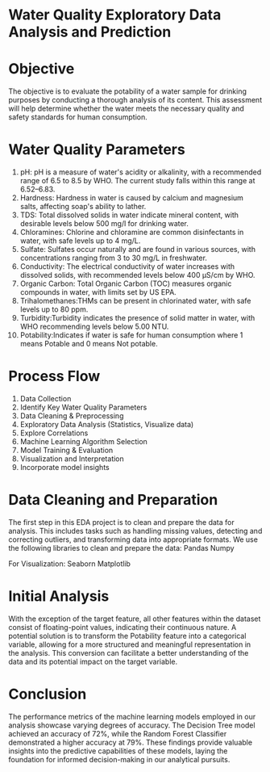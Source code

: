 # Water Quality Exploratory Data Analysis and Prediction
# Objective
The objective is to evaluate the potability of a water sample for drinking purposes by conducting a thorough analysis of its content. This assessment will help determine whether the water meets the necessary quality and safety standards for human consumption.

# Water Quality Parameters
1. pH: pH is a measure of water's acidity or alkalinity, with a recommended range of 6.5 to 8.5 by WHO. The current study falls within this range at 6.52–6.83.
2. Hardness: Hardness in water is caused by calcium and magnesium salts, affecting soap's ability to lather.
3. TDS: Total dissolved solids in water indicate mineral content, with desirable levels below 500 mg/l for drinking water.
4. Chloramines: Chlorine and chloramine are common disinfectants in water, with safe levels up to 4 mg/L.
5. Sulfate: Sulfates occur naturally and are found in various sources, with concentrations ranging from 3 to 30 mg/L in freshwater.
6. Conductivity: The electrical conductivity of water increases with dissolved solids, with recommended levels below 400 μS/cm by WHO.
7. Organic Carbon: Total Organic Carbon (TOC) measures organic compounds in water, with limits set by US EPA.
8. Trihalomethanes:THMs can be present in chlorinated water, with safe levels up to 80 ppm.
9. Turbidity:Turbidity indicates the presence of solid matter in water, with WHO recommending levels below 5.00 NTU.
10. Potability:Indicates if water is safe for human consumption where 1 means Potable and 0 means Not potable.

# Process Flow

1. Data Collection
2. Identify Key Water Quality Parameters
3. Data Cleaning & Preprocessing
4. Exploratory Data Analysis (Statistics, Visualize data)
5. Explore Correlations
6. Machine Learning Algorithm Selection
7. Model Training & Evaluation
8. Visualization and Interpretation
9. Incorporate model insights


# Data Cleaning and Preparation
The first step in this EDA project is to clean and prepare the data for analysis. This includes tasks such as handling missing values, detecting and correcting outliers, and transforming data into appropriate formats.
We use the following libraries to clean and prepare the data:
Pandas
Numpy

For Visualization:
Seaborn
Matplotlib

# Initial Analysis
With the exception of the target feature, all other features within the dataset consist of floating-point values, indicating their continuous nature. 
A potential solution is to transform the Potability feature into a categorical variable, allowing for a more structured and meaningful representation in the analysis. 
This conversion can facilitate a better understanding of the data and its potential impact on the target variable.

# Conclusion
The performance metrics of the machine learning models employed in our analysis showcase varying degrees of accuracy. The Decision Tree model achieved an accuracy of 72%, while the Random Forest Classifier demonstrated a higher accuracy at 79%. 
These findings provide valuable insights into the predictive capabilities of these models, laying the foundation for informed decision-making in our analytical pursuits.



